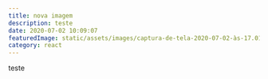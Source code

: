 ```yaml
---
title: nova imagem
description: teste
date: 2020-07-02 10:09:07
featuredImage: static/assets/images/captura-de-tela-2020-07-02-às-17.01.30.png
category: react
---
```

teste